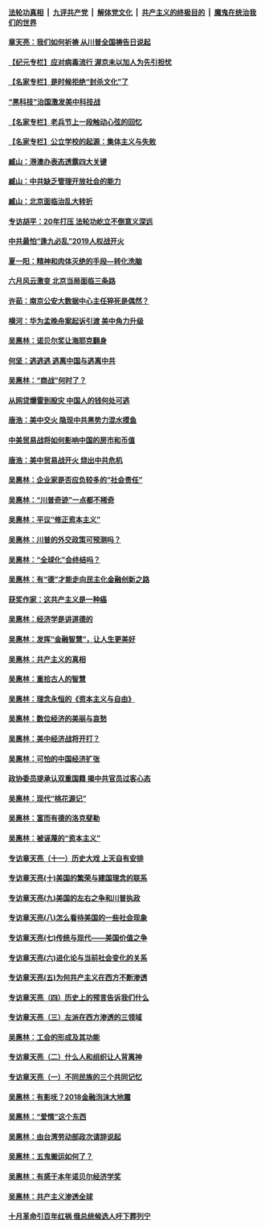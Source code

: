 ####  [法轮功真相](../../../../basic/blob/master/README.md?t=06112331) &nbsp;|&nbsp; [九评共产党](../../../../9ping.md/blob/master/README.md?t=06112331) &nbsp;|&nbsp; [解体党文化](../../../../jtdwh.md/blob/master/README.md?t=06112331)  &nbsp;|&nbsp; [共产主义的终极目的](../../../../gczydzjmd.md/blob/master/README.md?t=06112331) &nbsp;|&nbsp; [魔鬼在统治我们的世界](../../../../mgztzwmdsj.md/blob/master/README.md?t=06112331) 

#### [章天亮：我们如何祈祷 从川普全国祷告日说起](../pages/nsc423/n11944627.md?t=06112331) 

#### [【纪元专栏】应对病毒流行 渥京未以加人为先引担忧](../pages/nsc423/n11875714.md?t=06112331) 

#### [【名家专栏】是时候拒绝“封杀文化”了](../pages/nsc423/n11814093.md?t=06112331) 

#### [“黑科技”治国激发美中科技战](../pages/nsc423/n11638056.md?t=06112331) 

#### [【名家专栏】老兵节上一段触动心弦的回忆](../pages/nsc423/n11646016.md?t=06112331) 

#### [【名家专栏】公立学校的起源：集体主义与失败](../pages/nsc423/n11601833.md?t=06112331) 

#### [臧山：港澳办表态透露四大关键](../pages/nsc423/n11421628.md?t=06112331) 

#### [臧山：中共缺乏管理开放社会的能力](../pages/nsc423/n11407457.md?t=06112331) 

#### [臧山：北京面临治乱大转折](../pages/nsc423/n11406895.md?t=06112331) 

#### [专访胡平：20年打压 法轮功屹立不倒意义深远](../pages/nsc423/n11398800.md?t=06112331) 

#### [中共最怕“逢九必乱”2019人权战开火](../pages/nsc423/n11385248.md?t=06112331) 

#### [夏一阳：精神和肉体灭绝的手段—转化洗脑](../pages/nsc423/n11368250.md?t=06112331) 

#### [六月风云激变 北京当局面临三条路](../pages/nsc423/n11313668.md?t=06112331) 

#### [许茹：南京公安大数据中心主任猝死是偶然？](../pages/nsc423/n11064744.md?t=06112331) 

#### [横河：华为孟晚舟案起诉引渡 美中角力升级](../pages/nsc423/n11027230.md?t=06112331) 

#### [吴惠林：诺贝尔奖让海耶克翻身](../pages/nsc423/n10890049.md?t=06112331) 

#### [何坚：逃逃逃 逃离中国与逃离中共](../pages/nsc423/n10592891.md?t=06112331) 

#### [吴惠林：“商战”何时了？](../pages/nsc423/n10573558.md?t=06112331) 

#### [从网贷爆雷到股灾 中国人的钱何处可逃](../pages/nsc423/n10572800.md?t=06112331) 

#### [唐浩：美中交火 隐现中共黑势力混水摸鱼](../pages/nsc423/n10544040.md?t=06112331) 

#### [中美贸易战将如何影响中国的房市和币值](../pages/nsc423/n10543697.md?t=06112331) 

#### [唐浩：美中贸易战开火 烧出中共危机](../pages/nsc423/n10540126.md?t=06112331) 

#### [吴惠林：企业家是否应负较多的“社会责任”](../pages/nsc423/n10535022.md?t=06112331) 

#### [吴惠林：“川普奇迹”一点都不稀奇](../pages/nsc423/n10512808.md?t=06112331) 

#### [吴惠林：平议“修正资本主义”](../pages/nsc423/n10495724.md?t=06112331) 

#### [吴惠林：川普的外交政策可预测吗？](../pages/nsc423/n10462387.md?t=06112331) 

#### [吴惠林：“全球化”会终结吗？](../pages/nsc423/n10452838.md?t=06112331) 

#### [吴惠林：有“德”才能走向民主化金融创新之路](../pages/nsc423/n10432292.md?t=06112331) 

#### [获奖作家：这共产主义是一种癌](../pages/nsc423/n10431541.md?t=06112331) 

#### [吴惠林：经济学是讲道德的](../pages/nsc423/n10398014.md?t=06112331) 

#### [吴惠林：发挥“金融智慧”，让人生更美好](../pages/nsc423/n10375019.md?t=06112331) 

#### [吴惠林：共产主义的真相](../pages/nsc423/n10351394.md?t=06112331) 

#### [吴惠林：重拾古人的智慧](../pages/nsc423/n10337691.md?t=06112331) 

#### [吴惠林：理念永恒的《资本主义与自由》](../pages/nsc423/n10316274.md?t=06112331) 

#### [吴惠林：数位经济的美丽与哀愁](../pages/nsc423/n10292946.md?t=06112331) 

#### [吴惠林：美中经济战将开打？](../pages/nsc423/n10258825.md?t=06112331) 

#### [吴惠林：可怕的中国经济扩张](../pages/nsc423/n10219147.md?t=06112331) 

#### [政协委员提承认双重国籍 揭中共官员过客心态](../pages/nsc423/n10208809.md?t=06112331) 

#### [吴惠林：现代“桃花源记”](../pages/nsc423/n10185234.md?t=06112331) 

#### [吴惠林：富而有德的洛克斐勒](../pages/nsc423/n10142264.md?t=06112331) 

#### [吴惠林：被诬蔑的“资本主义”](../pages/nsc423/n10124816.md?t=06112331) 

#### [专访章天亮（十一）历史大戏 上天自有安排](../pages/nsc423/n10094905.md?t=06112331) 

#### [专访章天亮(十)美国的繁荣与建国理念的联系](../pages/nsc423/n10094899.md?t=06112331) 

#### [专访章天亮(九)美国的左右之争和川普执政](../pages/nsc423/n10094889.md?t=06112331) 

#### [专访章天亮(八)怎么看待美国的一些社会现象](../pages/nsc423/n10094857.md?t=06112331) 

#### [专访章天亮(七)传统与现代——美国价值之争](../pages/nsc423/n10093140.md?t=06112331) 

#### [专访章天亮(六)进化论与当前社会变化的关系](../pages/nsc423/n10092036.md?t=06112331) 

#### [专访章天亮(五)为何共产主义在西方不断渗透](../pages/nsc423/n10083620.md?t=06112331) 

#### [专访章天亮（四）历史上的预言告诉我们什么](../pages/nsc423/n10083606.md?t=06112331) 

#### [专访章天亮（三）左派在西方渗透的三领域](../pages/nsc423/n10081115.md?t=06112331) 

#### [吴惠林：工会的形成及其功能](../pages/nsc423/n10080633.md?t=06112331) 

#### [专访章天亮（二）什么人和组织让人背离神](../pages/nsc423/n10076637.md?t=06112331) 

#### [专访章天亮（一）不同民族的三个共同记忆](../pages/nsc423/n10074188.md?t=06112331) 

#### [吴惠林：有影呒？2018金融泡沫大地震](../pages/nsc423/n10040534.md?t=06112331) 

#### [吴惠林：“爱情”这个东西](../pages/nsc423/n10019423.md?t=06112331) 

#### [吴惠林：由台湾劳动部政次请辞说起](../pages/nsc423/n9979679.md?t=06112331) 

#### [吴惠林：五鬼搬运如何了？](../pages/nsc423/n9925338.md?t=06112331) 

#### [吴惠林：有感于本年诺贝尔经济学奖](../pages/nsc423/n9871883.md?t=06112331) 

#### [吴惠林：共产主义渗透全球](../pages/nsc423/n9812748.md?t=06112331) 

#### [十月革命引百年红祸 俄总统候选人吁下葬列宁](../pages/nsc423/n9810182.md?t=06112331) 

